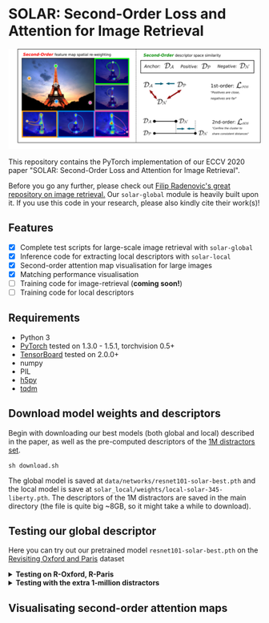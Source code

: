 # SOLAR: Second-Order Loss and Attention for Image Retrieval

![teaser](assets/teaser.png)

This repository contains the PyTorch implementation of our ECCV 2020 paper "SOLAR: Second-Order Loss and Attention for Image Retrieval".

Before you go any further, please check out [Filip Radenovic's great repository on image retrieval.](https://github.com/filipradenovic/cnnimageretrieval-pytorch) Our `solar-global` module is heavily built upon it. If you use this code in your research, please also kindly cite their work(s)!
## Features
- [x] Complete test scripts for large-scale image retrieval with `solar-global`
- [x] Inference code for extracting local descriptors with `solar-local`
- [x] Second-order attention map visualisation for large images
- [x] Matching performance visualisation
- [ ] Training code for image-retrieval (**coming soon!**)
- [ ] Training code for local descriptors

## Requirements
- Python 3
- [PyTorch](https://pytorch.org/get-started/locally/) tested on 1.3.0 - 1.5.1, torchvision 0.5+
- [TensorBoard](https://www.tensorflow.org/tensorboard) tested on 2.0.0+
- numpy
- PIL
- [h5py](https://pypi.org/project/h5py/)
- [tqdm](https://github.com/tqdm/tqdm)

## Download model weights and descriptors
Begin with downloading our best models (both global and local) described in the paper, as well as the pre-computed descriptors of the [1M distractors set](https://github.com/filipradenovic/revisitop).

```
sh download.sh
```

The global model is saved at `data/networks/resnet101-solar-best.pth` and the local model is save at `solar_local/weights/local-solar-345-liberty.pth`. The descriptors of the 1M distractors are saved in the main directory (the file is quite big ~8GB, so it might take a while to download).

## Testing our global descriptor
Here you can try out our pretrained model `resnet101-solar-best.pth` on the [Revisiting Oxford and Paris](https://github.com/filipradenovic/revisitop) dataset

<details>
<summary><b>Testing on R-Oxford, R-Paris</b></summary></br>
Given that you've successfully downloaded the global model weights, run

```
python3 -m solar_global.examples.test_e2e
```

After a while, you should be able to get results like this:
```
>> roxford5k: mAP E: 85.88, M: 69.9, H: 47.91
>> roxford5k: mP@k[1, 5, 10] E: [94.12 92.45 88.8 ], M: [94.29 90.86 86.71], H: [88.57 74.29 63.  ]

>> rparis6k: mAP E: 92.95, M: 81.57, H: 64.45
>> rparis6k: mP@k[1, 5, 10] E: [100.   96.57 95.43], M: [100.   98.   97.14], H: [97.14 94.57 93.  ]
```

Retrieval results is visualised in `specs/` using
```
tensorboard --logdir specs/ --samples_per_plugin images=1000
```
You should be able view them on your browser at `localhost:6006`. Here's an example

![ranks](assets/ranks.png)
</details>

<details>
<summary><b>Testing with the extra 1-million distractors</b></summary></br>

```
python3 -m solar_global.examples.test_e2e_1m
```
</details>

## Visualisating second-order attention maps